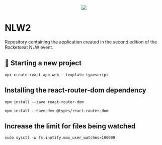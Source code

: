 <p align="center">
    <img src="https://img.shields.io/github/license/MagicalStrangeQuark/NLW2"></img>
</p>

# NLW2

Repository containing the application created in the second edition of the Rocketseat NLW event.

## 👺 Starting a new project

`npx create-react-app web --template typescript`

## Installing the react-router-dom dependency

`npm install --save react-router-dom`

`npm install --save-dev @types/react-router-dom`

## Increase the limit for files being watched

`sudo sysctl -w fs.inotify.max_user_watches=100000`